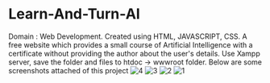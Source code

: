 # Learn-And-Turn-AI
Domain : Web Development.
Created using HTML, JAVASCRIPT, CSS.
A free website which provides a small course of Artificial Intelligence with a certificate without providing the author about the user's details.
Use Xampp server, save the folder and files to htdoc -> wwwroot folder.
Below are some screenshots attached of this project
![4](https://github.com/yashvishah27/Learn-And-Turn-AI/assets/138695600/d3635069-f4e6-45a8-9afa-c341579fe622)
![3](https://github.com/yashvishah27/Learn-And-Turn-AI/assets/138695600/025b57e2-5b6a-4fb6-a3c5-648400f2e4f2)
![2](https://github.com/yashvishah27/Learn-And-Turn-AI/assets/138695600/2f2469e6-dd54-4a8f-bdfc-aed1e120ae14)
![1](https://github.com/yashvishah27/Learn-And-Turn-AI/assets/138695600/18d524a7-fd20-48af-9735-d4daf78ab525)
